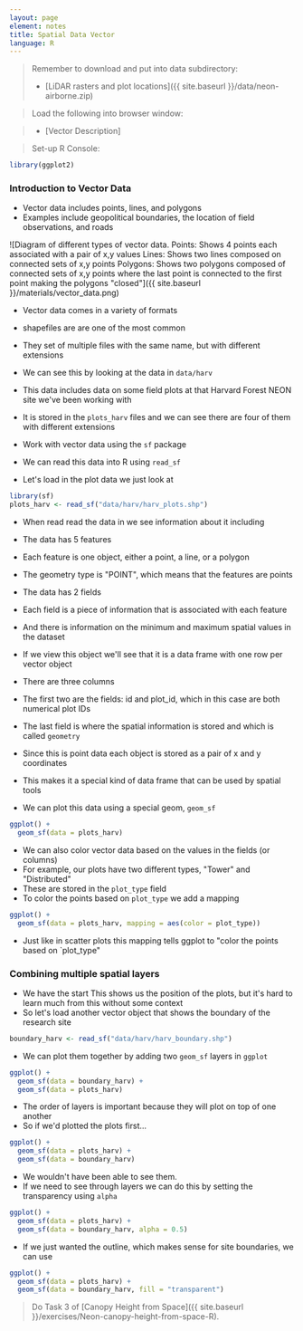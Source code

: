```yaml
---
layout: page
element: notes
title: Spatial Data Vector
language: R
--- 
```


> Remember to download and put into data subdirectory:
>
> * [LiDAR rasters and plot locations]({{ site.baseurl }}/data/neon-airborne.zip)

> Load the following into browser window:

> * [Vector Description]

> Set-up R Console:

```r
library(ggplot2)
```

### Introduction to Vector Data

* Vector data includes points, lines, and polygons
* Examples include geopolitical boundaries, the location of field observations, and roads

![Diagram of different types of vector data.
Points: Shows 4 points each associated with a pair of x,y values
Lines: Shows two lines composed on connected sets of x,y points
Polygons: Shows two polygons composed of connected sets of x,y points where the last point is connected to the first point making the polygons "closed"]({{ site.baseurl }}/materials/vector_data.png)

* Vector data comes in a variety of formats
* shapefiles are are one of the most common
* They set of multiple files with the same name, but with different extensions
* We can see this by looking at the data in `data/harv`
* This data includes data on some field plots at that Harvard Forest NEON site we've been working with
* It is stored in the `plots_harv` files and we can see there are four of them with different extensions

* Work with vector data using the `sf` package
* We can read this data into R using `read_sf`
* Let's load in the plot data we just look at 

```r
library(sf)
plots_harv <- read_sf("data/harv/harv_plots.shp")
```

* When read read the data in we see information about it including
* The data has 5 features
* Each feature is one object, either a point, a line, or a polygon
* The geometry type is "POINT", which means that the features are points
* The data has 2 fields
* Each field is a piece of information that is associated with each feature
* And there is information on the minimum and maximum spatial values in the dataset
* If we view this object we'll see that it is a data frame with one row per vector object
* There are three columns
* The first two are the fields: id and plot_id, which in this case are both numerical plot IDs
* The last field is where the spatial information is stored and which is called `geometry`
* Since this is point data each object is stored as a pair of x and y coordinates
* This makes it a special kind of data frame that can be used by spatial tools

* We can plot this data using a special geom, `geom_sf`

```r
ggplot() +
  geom_sf(data = plots_harv)
```

* We can also color vector data based on the values in the fields (or columns)
* For example, our plots have two different types, "Tower" and "Distributed"
* These are stored in the `plot_type` field
* To color the points based on `plot_type` we add a mapping

```r
ggplot() +
  geom_sf(data = plots_harv, mapping = aes(color = plot_type))
```

* Just like in scatter plots this mapping tells ggplot to "color the points based on `plot_type"


### Combining multiple spatial layers

* We have the start This shows us the position of the plots, but it's hard to learn much from this without some context
* So let's load another vector object that shows the boundary of the research site

```r
boundary_harv <- read_sf("data/harv/harv_boundary.shp")
```

* We can plot them together by adding two `geom_sf` layers in `ggplot`

```r
ggplot() +
  geom_sf(data = boundary_harv) +
  geom_sf(data = plots_harv)
```

* The order of layers is important because they will plot on top of one another
* So if we'd plotted the plots first...


```r
ggplot() +
  geom_sf(data = plots_harv) +
  geom_sf(data = boundary_harv)
```

* We wouldn't have been able to see them.
* If we need to see through layers we can do this by setting the transparency using `alpha`


```r
ggplot() +
  geom_sf(data = plots_harv) +
  geom_sf(data = boundary_harv, alpha = 0.5)
```

* If we just wanted the outline, which makes sense for site boundaries, we can use


```r
ggplot() +
  geom_sf(data = plots_harv) +
  geom_sf(data = boundary_harv, fill = "transparent")
```

> Do Task 3 of [Canopy Height from Space]({{ site.baseurl }}/exercises/Neon-canopy-height-from-space-R).